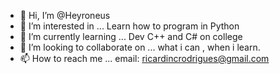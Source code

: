 - 👋 Hi, I’m @Heyroneus
- 👀 I’m interested in ... Learn how to program in Python
- 🌱 I’m currently learning ... Dev C++ and C# on college
- 💞️ I’m looking to collaborate on ... what i can , when i learn.
- 📫 How to reach me ... email: ricardincrodrigues@gmail.com

<!---
Heyroneus/Heyroneus is a ✨ special ✨ repository because its `README.md` (this file) appears on your GitHub profile.
You can click the Preview link to take a look at your changes.
--->
